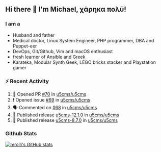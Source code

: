 ## Hi there 👋 I'm Michael, χάρηκα πολύ!

<!--
**mrolli/mrolli** is a ✨ _special_ ✨ repository because its `README.md` (this file) appears on your GitHub profile.

Here are some ideas to get you started:

- 🔭 I’m currently working on ...
- 🌱 I’m currently learning ...
- 👯 I’m looking to collaborate on ...
- 🤔 I’m looking for help with ...
- 💬 Ask me about ...
- 📫 How to reach me: ...
- 😄 Pronouns: ...
- ⚡ Fun fact: ...
-->

### I am a
- Husband and father
- Medical doctor, Linux System Engineer, PHP programmer, DBA and Puppet-eer
- DevOps, Git/Github, Vim and macOS enthusiast
- fresh learner of Ansible and Greek
- Karateka, Modular Synth Geek, LEGO bricks stacker and Playstation gamer 

### :zap: Recent Activity

<!--START_SECTION:activity-->
1. 💪 Opened PR [#70](https://github.com/u5cms/u5cms/pull/70) in [u5cms/u5cms](https://github.com/u5cms/u5cms)
2. ❗ Opened issue [#69](https://github.com/u5cms/u5cms/issues/69) in [u5cms/u5cms](https://github.com/u5cms/u5cms)
3. 🗣 Commented on [#68](https://github.com/u5cms/u5cms/issues/68) in [u5cms/u5cms](https://github.com/u5cms/u5cms)
4. 🚀 Published release [u5cms-12.1.0](https://github.com/u5cms-12.1.0) in [u5cms/u5cms](https://github.com/u5cms/u5cms)
5. 🚀 Published release [u5cms-8.7.0](https://github.com/u5cms-8.7.0) in [u5cms/u5cms](https://github.com/u5cms/u5cms)
<!--END_SECTION:activity-->

### Github Stats
[![mrolli's GitHub stats](https://github-readme-stats.vercel.app/api?username=mrolli&count_private=true&show_icons=true&theme=transparent)](https://github.com/anuraghazra/github-readme-stats)  
<!-- [![mrolli's Top Langs](https://github-readme-stats.vercel.app/api/top-langs/?username=mrolli&count_private=true&theme=onedark&hide=c%2B%2B,c,html,cmake,makefile&layout=compact)](https://github.com/anuraghazra/github-readme-stats) -->
